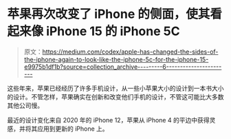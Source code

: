 # 苹果再次改变了 iPhone 的侧面，使其看起来像 iPhone 15 的 iPhone 5C

> 原文：<https://medium.com/codex/apple-has-changed-the-sides-of-the-iphone-again-to-look-like-the-iphone-5c-for-the-iphone-15-e9975b1df1b?source=collection_archive---------6----------------------->

这些年来，苹果已经经历了许多手机设计，从一些小苹果大小的设计到一本书大小的设计。不管怎样，苹果确实在创新和改变他们手机的设计，不管这可能比大多数其他公司慢。

最近的设计变化来自 2020 年的 iPhone 12，苹果从 iPhone 4 的平边中获得灵感，并将其应用到更新的 iPhone 上。